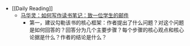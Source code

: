 - [[Daily Reading]]
	- [马华灵：如何写作读书笔记：致一位学生的邮件](https://www.douban.com/note/814934689/)
		- 第一，建议勾勒该书的核心框架：作者提出了什么问题？对这个问题是如何回答的？回答分为几个主要步骤？每个步骤的核心观点和核心论据是什么？作者的结论是什么？